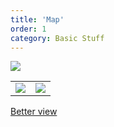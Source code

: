 ```yaml
---
title: 'Map'
order: 1
category: Basic Stuff
---
```


<!--- this broken in github so i use link bellow instead
![](/images/map.png)
![](/images/left.png)
![](/images/right.png)
--->

<img src="https://github.com/seeyaa32/test123/blob/master/_docs/2-imp-dungeons/images/map.png?raw=true">

|                                             |                                              |
|---------------------------------------------|----------------------------------------------|
| <img src="https://github.com/seeyaa32/test123/blob/master/_docs/2-imp-dungeons/images/left.png?raw=true"> | <img src="https://github.com/seeyaa32/test123/blob/master/_docs/2-imp-dungeons/images/right.png?raw=true"> |


<a href="https://tever.xyz/maps/teveF/tevefMapOverview" target="_blank">Better view</a>

